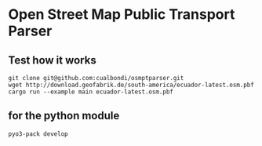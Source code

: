 # Open Street Map Public Transport Parser

## Test how it works

```
git clone git@github.com:cualbondi/osmptparser.git
wget http://download.geofabrik.de/south-america/ecuador-latest.osm.pbf
cargo run --example main ecuador-latest.osm.pbf
```

## for the python module

```
pyo3-pack develop
```

